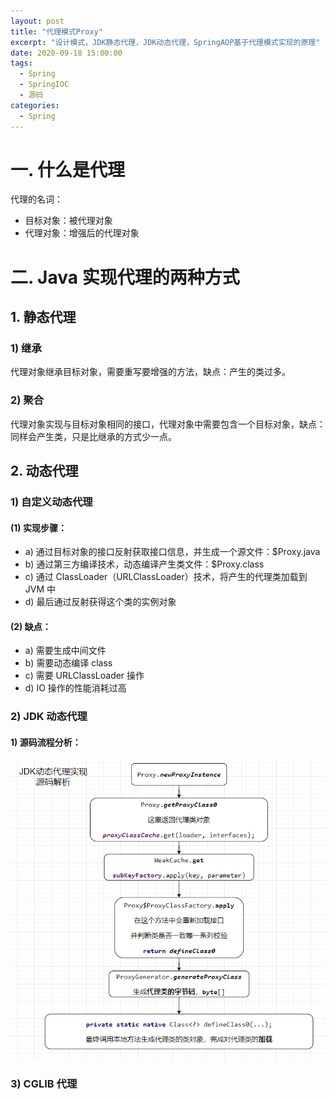 ```yaml
---
layout: post
title: "代理模式Proxy"
excerpt: "设计模式，JDK静态代理，JDK动态代理，SpringAOP基于代理模式实现的原理"
date: 2020-09-18 15:00:00
tags:
  - Spring
  - SpringIOC
  - 源码
categories:
  - Spring
---
```


# 一. 什么是代理

代理的名词：

- 目标对象：被代理对象
- 代理对象：增强后的代理对象

# 二. Java 实现代理的两种方式

## 1. 静态代理

### 1) 继承

代理对象继承目标对象，需要重写要增强的方法，缺点：产生的类过多。

### 2) 聚合

代理对象实现与目标对象相同的接口，代理对象中需要包含一个目标对象，缺点：同样会产生类，只是比继承的方式少一点。

## 2. 动态代理

### 1) 自定义动态代理

#### (1) 实现步骤：

- a) 通过目标对象的接口反射获取接口信息，并生成一个源文件：$Proxy.java
- b) 通过第三方编译技术，动态编译产生类文件：$Proxy.class
- c) 通过 ClassLoader（URLClassLoader）技术，将产生的代理类加载到 JVM 中
- d) 最后通过反射获得这个类的实例对象

#### (2) 缺点：

- a) 需要生成中间文件
- b) 需要动态编译 class
- c) 需要 URLClassLoader 操作
- d) IO 操作的性能消耗过高

### 2) JDK 动态代理

#### 1) 源码流程分析：

![](springioc03/1.png)

### 3) CGLIB 代理
